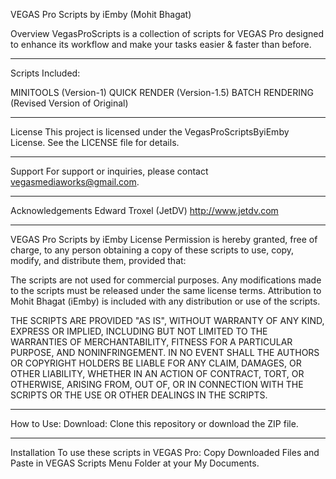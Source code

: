 VEGAS Pro Scripts by iEmby (Mohit Bhagat)

Overview
VegasProScripts is a collection of scripts for VEGAS Pro designed to enhance its workflow and make your tasks easier & faster than before.

************************************************************************************

Scripts Included:

MINITOOLS (Version-1)
QUICK RENDER (Version-1.5)
BATCH RENDERING (Revised Version of Original)

************************************************************************************

License
This project is licensed under the VegasProScriptsByiEmby License. See the LICENSE file for details.

************************************************************************************

Support
For support or inquiries, please contact vegasmediaworks@gmail.com.

************************************************************************************

Acknowledgements
Edward Troxel (JetDV) http://www.jetdv.com 

************************************************************************************

VEGAS Pro Scripts by iEmby License
Permission is hereby granted, free of charge, to any person obtaining a copy of these scripts to use, copy, modify, and distribute them, provided that:

The scripts are not used for commercial purposes.
Any modifications made to the scripts must be released under the same license terms.
Attribution to Mohit Bhagat (iEmby) is included with any distribution or use of the scripts.

THE SCRIPTS ARE PROVIDED "AS IS", WITHOUT WARRANTY OF ANY KIND, EXPRESS OR IMPLIED, 
INCLUDING BUT NOT LIMITED TO THE WARRANTIES OF MERCHANTABILITY, FITNESS FOR A PARTICULAR PURPOSE, 
AND NONINFRINGEMENT. IN NO EVENT SHALL THE AUTHORS OR COPYRIGHT HOLDERS BE LIABLE FOR ANY CLAIM, 
DAMAGES, OR OTHER LIABILITY, WHETHER IN AN ACTION OF CONTRACT, TORT, OR OTHERWISE, ARISING FROM, 
OUT OF, OR IN CONNECTION WITH THE SCRIPTS OR THE USE OR OTHER DEALINGS IN THE SCRIPTS.

************************************************************************************

How to Use:
Download: Clone this repository or download the ZIP file.

************************************************************************************

Installation
To use these scripts in VEGAS Pro:
Copy Downloaded Files and Paste in VEGAS Scripts Menu Folder at your My Documents.
